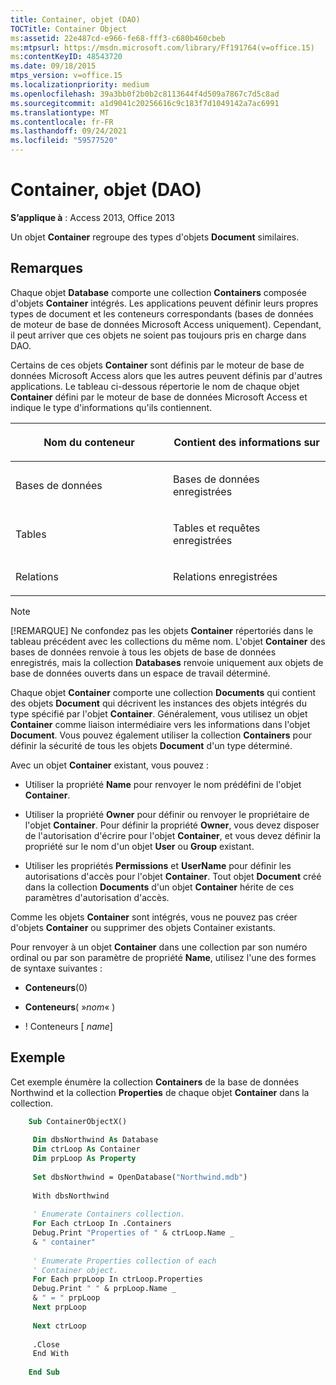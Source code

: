 ```yaml
---
title: Container, objet (DAO)
TOCTitle: Container Object
ms:assetid: 22e487cd-e966-fe68-fff3-c680b460cbeb
ms:mtpsurl: https://msdn.microsoft.com/library/Ff191764(v=office.15)
ms:contentKeyID: 48543720
ms.date: 09/18/2015
mtps_version: v=office.15
ms.localizationpriority: medium
ms.openlocfilehash: 39a3bb0f2b0b2c8113644f4d509a7867c7d5c8ad
ms.sourcegitcommit: a1d9041c20256616c9c183f7d1049142a7ac6991
ms.translationtype: MT
ms.contentlocale: fr-FR
ms.lasthandoff: 09/24/2021
ms.locfileid: "59577520"
---
```

# <a name="container-object-dao"></a>Container, objet (DAO)

**S’applique à** : Access 2013, Office 2013

Un objet **Container** regroupe des types d'objets **Document** similaires.

## <a name="remarks"></a>Remarques

Chaque objet **Database** comporte une collection **Containers** composée d'objets **Container** intégrés. Les applications peuvent définir leurs propres types de document et les conteneurs correspondants (bases de données de moteur de base de données Microsoft Access uniquement). Cependant, il peut arriver que ces objets ne soient pas toujours pris en charge dans DAO.

Certains de ces objets **Container** sont définis par le moteur de base de données Microsoft Access alors que les autres peuvent définis par d'autres applications. Le tableau ci-dessous répertorie le nom de chaque objet **Container** défini par le moteur de base de données Microsoft Access et indique le type d'informations qu'ils contiennent.

<table>
<colgroup>
<col style="width: 50%" />
<col style="width: 50%" />
</colgroup>
<thead>
<tr class="header">
<th><p>Nom du conteneur</p></th>
<th><p>Contient des informations sur</p></th>
</tr>
</thead>
<tbody>
<tr class="odd">
<td><p>Bases de données</p></td>
<td><p>Bases de données enregistrées</p></td>
</tr>
<tr class="even">
<td><p>Tables</p></td>
<td><p>Tables et requêtes enregistrées</p></td>
</tr>
<tr class="odd">
<td><p>Relations</p></td>
<td><p>Relations enregistrées</p></td>
</tr>
</tbody>
</table>

> [!NOTE]
> [!REMARQUE] Ne confondez pas les objets **Container** répertoriés dans le tableau précédent avec les collections du même nom. L'objet **Container** des bases de données renvoie à tous les objets de base de données enregistrés, mais la collection **Databases** renvoie uniquement aux objets de base de données ouverts dans un espace de travail déterminé.

Chaque objet **Container** comporte une collection **Documents** qui contient des objets **Document** qui décrivent les instances des objets intégrés du type spécifié par l'objet **Container**. Généralement, vous utilisez un objet **Container** comme liaison intermédiaire vers les informations dans l'objet **Document**. Vous pouvez également utiliser la collection **Containers** pour définir la sécurité de tous les objets **Document** d'un type déterminé.

Avec un objet **Container** existant, vous pouvez :

- Utiliser la propriété **Name** pour renvoyer le nom prédéfini de l'objet **Container**.

- Utiliser la propriété **Owner** pour définir ou renvoyer le propriétaire de l'objet **Container**. Pour définir la propriété **Owner**, vous devez disposer de l'autorisation d'écrire pour l'objet **Container**, et vous devez définir la propriété sur le nom d'un objet **User** ou **Group** existant.

- Utiliser les propriétés **Permissions** et **UserName** pour définir les autorisations d'accès pour l'objet **Container**. Tout objet **Document** créé dans la collection **Documents** d'un objet **Container** hérite de ces paramètres d'autorisation d'accès.

Comme les objets **Container** sont intégrés, vous ne pouvez pas créer d'objets **Container** ou supprimer des objets Container existants.

Pour renvoyer à un objet **Container** dans une collection par son numéro ordinal ou par son paramètre de propriété **Name**, utilisez l'une des formes de syntaxe suivantes :

- **Conteneurs**(0)

- **Conteneurs**( »*nom*« )

-  \! Conteneurs \[ *name*\]

## <a name="example"></a>Exemple

Cet exemple énumère la collection **Containers** de la base de données Northwind et la collection **Properties** de chaque objet **Container** dans la collection.

```vb
    Sub ContainerObjectX() 
     
     Dim dbsNorthwind As Database 
     Dim ctrLoop As Container 
     Dim prpLoop As Property 
     
     Set dbsNorthwind = OpenDatabase("Northwind.mdb") 
     
     With dbsNorthwind 
     
     ' Enumerate Containers collection. 
     For Each ctrLoop In .Containers 
     Debug.Print "Properties of " & ctrLoop.Name _ 
     & " container" 
     
     ' Enumerate Properties collection of each 
     ' Container object. 
     For Each prpLoop In ctrLoop.Properties 
     Debug.Print " " & prpLoop.Name _ 
     & " = " prpLoop 
     Next prpLoop 
     
     Next ctrLoop 
     
     .Close 
     End With 
     
    End Sub
```
